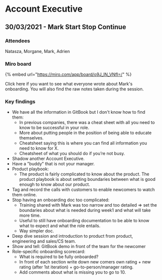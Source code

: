 # Account Executive

## 30/03/2021 - Mark Start Stop Continue

### Attendees

Natasza, Morgane, Mark, Adrien

### Miro board

{% embed url="https://miro.com/app/board/o9J_lN_VNfI=/" %}

Click here if you want to see what everyone wrote about Mark's onboarding. You will also find the raw notes taken during the session.&#x20;

### Key findings

* We have all the information in GitBook but I don't know how to find them:
  * In previous companies, there was a cheat sheet with all you need to know to be successful in your role.
  * More about putting people in the position of being able to educate themselves.
  * Cheatsheet saying this is where you can find all information you need to know for X.
  * Cheatsheet of what you should do if you’re not busy.
* Shadow another Account Executive.&#x20;
* Have a "buddy" that is not your manager.&#x20;
* Product playbook:
  * The product is fairly complicated to know about the product. The product playbook is about setting boundaries between what is good enough to know about our product.
* Tag and record the calls with customers to enable newcomers to watch them online.
* Stop having an onboarding doc too complicated:
  * &#x20;Training shared with Mark was too narrow and too detailed => set the boundaries about what is needed during week1 and what will take more time.
  * Useful to still have onboarding documentation to be able to know what to expect and what the role entails.
  * Way simpler doc.
* Deep dive session and introduction to product from product, engineering and sales/CS team.
* Show and tell: GitBook demo in front of the team for the newcomer
* Role-specific onboarding scorecard:
  * What is required to be fully onboarded?
  * &#x20;In front of each section write down new comers own rating + new rating (after 1st iteration) + go-to-person/manager rating.
  * Add comments about what is missing you to go to 10.

